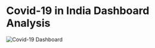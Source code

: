 # Covid-19 in India Dashboard Analysis


![Covid-19 Dashboard]("https://github.com/Pawan-choudhary/Tableau/blob/main/Dashboard%201.png")


